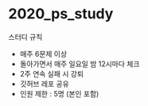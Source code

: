# 2020_ps_study

스터디 규칙
- 매주 6문제 이상
- 돌아가면서 매주 일요일 밤 12시마다 체크
- 2주 연속 실패 시 강퇴
- 깃허브 레포 공유
- 인원 제한 : 5명 (본인 포함)
